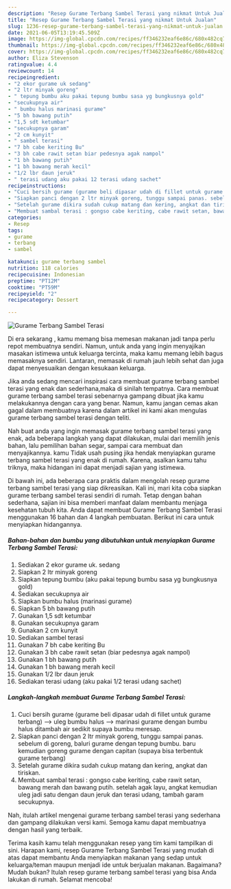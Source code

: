 ```yaml
---
description: "Resep Gurame Terbang Sambel Terasi yang nikmat Untuk Jualan"
title: "Resep Gurame Terbang Sambel Terasi yang nikmat Untuk Jualan"
slug: 1236-resep-gurame-terbang-sambel-terasi-yang-nikmat-untuk-jualan
date: 2021-06-05T13:19:45.509Z
image: https://img-global.cpcdn.com/recipes/ff346232eaf6e86c/680x482cq70/gurame-terbang-sambel-terasi-foto-resep-utama.jpg
thumbnail: https://img-global.cpcdn.com/recipes/ff346232eaf6e86c/680x482cq70/gurame-terbang-sambel-terasi-foto-resep-utama.jpg
cover: https://img-global.cpcdn.com/recipes/ff346232eaf6e86c/680x482cq70/gurame-terbang-sambel-terasi-foto-resep-utama.jpg
author: Eliza Stevenson
ratingvalue: 4.4
reviewcount: 14
recipeingredient:
- "2 ekor gurame uk sedang"
- "2 ltr minyak goreng"
- " tepung bumbu aku pakai tepung bumbu sasa yg bungkusnya gold"
- "secukupnya air"
- " bumbu halus marinasi gurame"
- "5 bh bawang putih"
- "1,5 sdt ketumbar"
- "secukupnya garam"
- "2 cm kunyit"
- " sambel terasi"
- "7 bh cabe keriting Bu"
- "3 bh cabe rawit setan biar pedesnya agak nampol"
- "1 bh bawang putih"
- "1 bh bawang merah kecil"
- "1/2 lbr daun jeruk"
- " terasi udang aku pakai 12 terasi udang sachet"
recipeinstructions:
- "Cuci bersih gurame (gurame beli dipasar udah di fillet untuk gurame terbang) --&gt; uleg bumbu halus --&gt; marinasi gurame dengan bumbu halus ditambah air sedikit supaya bumbu meresap."
- "Siapkan panci dengan 2 ltr minyak goreng, tunggu sampai panas. sebelum di goreng, baluri gurame dengan tepung bumbu. baru kemudian goreng gurame dengan capitan (supaya bisa terbentuk gurame terbang)"
- "Setelah gurame dikira sudah cukup matang dan kering, angkat dan tiriskan."
- "Membuat sambal terasi : gongso cabe keriting, cabe rawit setan, bawang merah dan bawang putih. setelah agak layu, angkat kemudian uleg jadi satu dengan daun jeruk dan terasi udang, tambah garam secukupnya."
categories:
- Resep
tags:
- gurame
- terbang
- sambel

katakunci: gurame terbang sambel 
nutrition: 118 calories
recipecuisine: Indonesian
preptime: "PT12M"
cooktime: "PT59M"
recipeyield: "2"
recipecategory: Dessert

---
```



![Gurame Terbang Sambel Terasi](https://img-global.cpcdn.com/recipes/ff346232eaf6e86c/680x482cq70/gurame-terbang-sambel-terasi-foto-resep-utama.jpg)

Di era  sekarang , kamu memang bisa memesan makanan jadi tanpa perlu repot membuatnya sendiri. Namun, untuk anda yang ingin menyajikan masakan istimewa untuk keluarga tercinta, maka kamu memang lebih bagus memasaknya sendiri. Lantaran, memasak di rumah jauh lebih sehat dan juga dapat menyesuaikan dengan kesukaan keluarga.

Jika anda sedang mencari inspirasi cara membuat gurame terbang sambel terasi yang enak dan sederhana,maka di sinilah tempatnya. Cara membuat gurame terbang sambel terasi  sebenarnya gampang dibuat jika kamu melakukannya dengan cara yang benar. Namun, kamu jangan cemas akan gagal dalam membuatnya 
karena dalam artikel ini kami akan mengulas gurame terbang sambel terasi dengan teliti.  



Nah buat anda yang ingin memasak gurame terbang sambel terasi yang enak, ada beberapa langkah yang dapat dilakukan, mulai dari memilih jenis bahan, lalu pemilihan bahan segar, sampai cara membuat dan menyajikannya. kamu Tidak usah pusing jika hendak menyiapkan gurame terbang sambel terasi yang enak di rumah. Karena, asalkan kamu  tahu triknya, maka hidangan ini dapat menjadi sajian yang istimewa.

Di bawah ini, ada beberapa cara praktis  dalam mengolah resep gurame terbang sambel terasi yang siap dikreasikan. Kali ini, mari kita coba siapkan gurame terbang sambel terasi sendiri di rumah. Tetap dengan bahan sederhana, sajian ini bisa memberi manfaat dalam membantu menjaga kesehatan tubuh kita. Anda dapat membuat Gurame Terbang Sambel Terasi menggunakan 16 bahan dan 4 langkah pembuatan. Berikut ini cara untuk menyiapkan hidangannya.

<!--inarticleads1-->

##### Bahan-bahan dan bumbu yang dibutuhkan untuk menyiapkan Gurame Terbang Sambel Terasi:

1. Sediakan 2 ekor gurame uk. sedang
1. Siapkan 2 ltr minyak goreng
1. Siapkan  tepung bumbu (aku pakai tepung bumbu sasa yg bungkusnya gold)
1. Sediakan secukupnya air
1. Siapkan  bumbu halus (marinasi gurame)
1. Siapkan 5 bh bawang putih
1. Gunakan 1,5 sdt ketumbar
1. Gunakan secukupnya garam
1. Gunakan 2 cm kunyit
1. Sediakan  sambel terasi
1. Gunakan 7 bh cabe keriting Bu
1. Gunakan 3 bh cabe rawit setan (biar pedesnya agak nampol)
1. Gunakan 1 bh bawang putih
1. Gunakan 1 bh bawang merah kecil
1. Gunakan 1/2 lbr daun jeruk
1. Sediakan  terasi udang (aku pakai 1/2 terasi udang sachet)




<!--inarticleads2-->

##### Langkah-langkah membuat Gurame Terbang Sambel Terasi:

1. Cuci bersih gurame (gurame beli dipasar udah di fillet untuk gurame terbang) --&gt; uleg bumbu halus --&gt; marinasi gurame dengan bumbu halus ditambah air sedikit supaya bumbu meresap.
1. Siapkan panci dengan 2 ltr minyak goreng, tunggu sampai panas. sebelum di goreng, baluri gurame dengan tepung bumbu. baru kemudian goreng gurame dengan capitan (supaya bisa terbentuk gurame terbang)
1. Setelah gurame dikira sudah cukup matang dan kering, angkat dan tiriskan.
1. Membuat sambal terasi : gongso cabe keriting, cabe rawit setan, bawang merah dan bawang putih. setelah agak layu, angkat kemudian uleg jadi satu dengan daun jeruk dan terasi udang, tambah garam secukupnya.




Nah, itulah artikel mengenai  gurame terbang sambel terasi  yang sederhana dan gampang dilakukan versi kami. Semoga kamu dapat membuatnya dengan hasil yang terbaik. 

Terima kasih kamu telah menggunakan resep yang tim kami tampilkan di sini. Harapan kami, resep  Gurame Terbang Sambel Terasi yang mudah di atas dapat membantu Anda menyiapkan makanan yang sedap untuk keluarga/teman maupun menjadi ide untuk berjualan makanan. Bagaimana? Mudah bukan? Itulah resep gurame terbang sambel terasi yang bisa Anda lakukan di rumah. Selamat mencoba!

